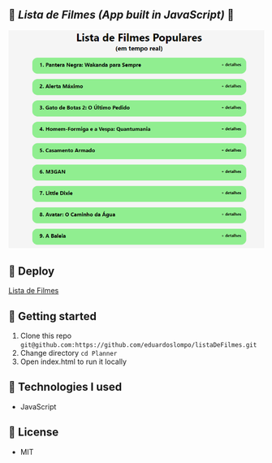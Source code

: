 ## 🎥 _Lista de Filmes (App built in JavaScript)_ 🎥

![Lista de Filmes](https://raw.githubusercontent.com/eduardoslompo/listaDeFilmes/master/assets/imgs/listaDeFilmes.png)

## :rocket: Deploy

[Lista de Filmes](https://listadefilmes.netlify.app/)

## :memo: Getting started

1. Clone this repo `git@github.com:https://github.com/eduardoslompo/listaDeFilmes.git`
2. Change directory `cd Planner`
3. Open index.html to run it locally

## :construction: Technologies I used

- JavaScript

## :scroll: License
- MIT
